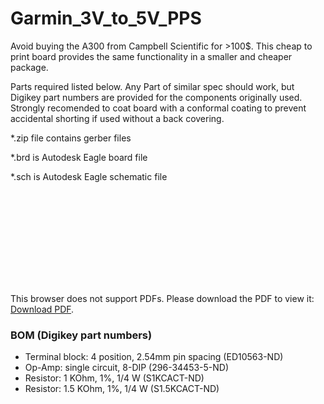 # Garmin_3V_to_5V_PPS
Avoid buying the A300 from Campbell Scientific for >100$. This cheap to print board provides the same functionality in a smaller and cheaper package.

Parts required listed below. Any Part of similar spec should work, but Digikey part numbers are provided for the components originally used. Strongly recomended to coat board with a conformal coating to prevent accidental shorting if used without a back covering.

*.zip file contains gerber files

*.brd is Autodesk Eagle board file

*.sch is Autodesk Eagle schematic file

<object data="https://github.com/APerelet/Garmin_3V_to_5V_PPS/blob/master/V1_DIL.pdf" type="application/pdf" width="700px" height="700px">
    <embed src="https://github.com/APerelet/Garmin_3V_to_5V_PPS/blob/master/V1_DIL.pdf">
        <p>This browser does not support PDFs. Please download the PDF to view it: <a href="V1_DIL.pdf">Download PDF</a>.</p>
    </embed>
</object>


[](https://github.com/APerelet/Garmin_3V_to_5V_PPS/blob/master/V1_DIL.pdf)

### BOM (Digikey part numbers)
- Terminal block: 4 position, 2.54mm pin spacing (ED10563-ND)
- Op-Amp: single circuit, 8-DIP (296-34453-5-ND) 
- Resistor: 1 KOhm, 1%, 1/4 W (S1KCACT-ND)
- Resistor: 1.5 KOhm, 1%, 1/4 W (S1.5KCACT-ND)

